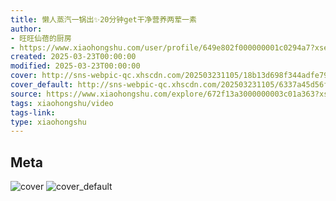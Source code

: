 ```yaml
---
title: 懒人蒸汽一锅出✨20分钟get干净营养两荤一素
author:
- 旺旺仙蓓的厨房
- https://www.xiaohongshu.com/user/profile/649e802f000000001c0294a7?xsec_token=undefined
created: 2025-03-23T00:00:00
modified: 2025-03-23T00:00:00
cover: http://sns-webpic-qc.xhscdn.com/202503231105/18b13d698f344adfe79a68d9b6b72eca/1040g2sg319vlchio72705p4ug0nn555700n6h4o!nc_n_webp_prv_1
cover_default: http://sns-webpic-qc.xhscdn.com/202503231105/6337a45d56f1ba8d11b99163a7815028/1040g2sg319vlchio72705p4ug0nn555700n6h4o!nc_n_webp_mw_1
source: https://www.xiaohongshu.com/explore/672f13a3000000003c01a363?xsec_token=AB05xe59VZKB2wUtVQe-wNufnd2w5OSLdtrFhdp2nNLbI=
tags: xiaohongshu/video
tags-link:
type: xiaohongshu
---
```


## Meta

![cover](http://sns-webpic-qc.xhscdn.com/202503231105/18b13d698f344adfe79a68d9b6b72eca/1040g2sg319vlchio72705p4ug0nn555700n6h4o!nc_n_webp_prv_1)
![cover_default](http://sns-webpic-qc.xhscdn.com/202503231105/6337a45d56f1ba8d11b99163a7815028/1040g2sg319vlchio72705p4ug0nn555700n6h4o!nc_n_webp_mw_1)
